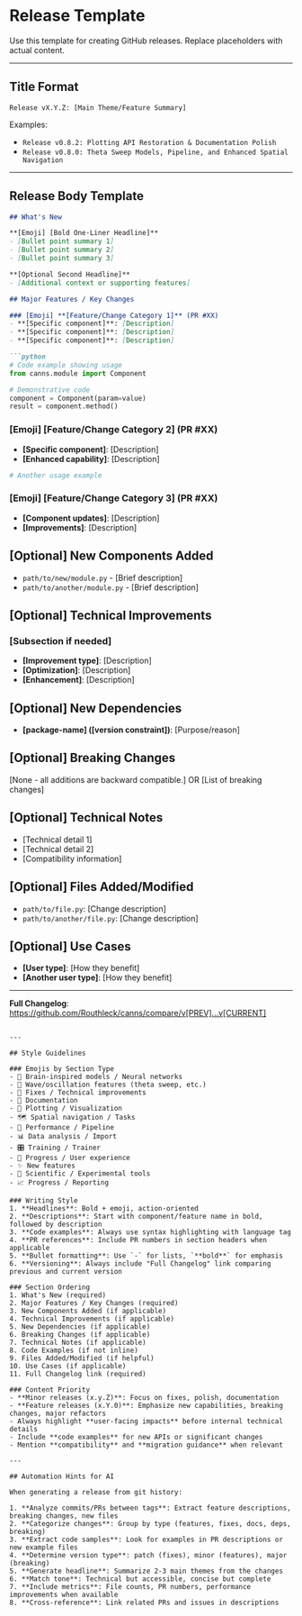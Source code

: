 # Release Template

Use this template for creating GitHub releases. Replace placeholders with actual content.

---

## Title Format
```
Release vX.Y.Z: [Main Theme/Feature Summary]
```

Examples:
- `Release v0.8.2: Plotting API Restoration & Documentation Polish`
- `Release v0.8.0: Theta Sweep Models, Pipeline, and Enhanced Spatial Navigation`

---

## Release Body Template

```markdown
## What's New

**[Emoji] [Bold One-Liner Headline]**
- [Bullet point summary 1]
- [Bullet point summary 2]
- [Bullet point summary 3]

**[Optional Second Headline]**  
- [Additional context or supporting features]

## Major Features / Key Changes

### [Emoji] **[Feature/Change Category 1]** (PR #XX)
- **[Specific component]**: [Description]
- **[Specific component]**: [Description]
- **[Specific component]**: [Description]

```python
# Code example showing usage
from canns.module import Component

# Demonstrative code
component = Component(param=value)
result = component.method()
```

### [Emoji] **[Feature/Change Category 2]** (PR #XX)
- **[Specific component]**: [Description]
- **[Enhanced capability]**: [Description]

```python
# Another usage example
```

### [Emoji] **[Feature/Change Category 3]** (PR #XX)
- **[Component updates]**: [Description]
- **[Improvements]**: [Description]

## [Optional] New Components Added

- `path/to/new/module.py` - [Brief description]
- `path/to/another/module.py` - [Brief description]

## [Optional] Technical Improvements

### [Subsection if needed]
- **[Improvement type]**: [Description]
- **[Optimization]**: [Description]
- **[Enhancement]**: [Description]

## [Optional] New Dependencies
- **[package-name] ([version constraint])**: [Purpose/reason]

## [Optional] Breaking Changes
[None - all additions are backward compatible.] OR [List of breaking changes]

## [Optional] Technical Notes
- [Technical detail 1]
- [Technical detail 2]
- [Compatibility information]

## [Optional] Files Added/Modified
- `path/to/file.py`: [Change description]
- `path/to/another/file.py`: [Change description]

## [Optional] Use Cases
- **[User type]**: [How they benefit]
- **[Another user type]**: [How they benefit]

---

**Full Changelog**: https://github.com/Routhleck/canns/compare/v[PREV]...v[CURRENT]
```

---

## Style Guidelines

### Emojis by Section Type
- 🧠 Brain-inspired models / Neural networks
- 🌊 Wave/oscillation features (theta sweep, etc.)
- 🔧 Fixes / Technical improvements
- 📖 Documentation
- 🎨 Plotting / Visualization
- 🗺️ Spatial navigation / Tasks
- 🚀 Performance / Pipeline
- 📊 Data analysis / Import
- 🎛️ Training / Trainer
- 🎯 Progress / User experience
- ✨ New features
- 🔬 Scientific / Experimental tools
- 📈 Progress / Reporting

### Writing Style
1. **Headlines**: Bold + emoji, action-oriented
2. **Descriptions**: Start with component/feature name in bold, followed by description
3. **Code examples**: Always use syntax highlighting with language tag
4. **PR references**: Include PR numbers in section headers when applicable
5. **Bullet formatting**: Use `-` for lists, `**bold**` for emphasis
6. **Versioning**: Always include "Full Changelog" link comparing previous and current version

### Section Ordering
1. What's New (required)
2. Major Features / Key Changes (required)
3. New Components Added (if applicable)
4. Technical Improvements (if applicable)
5. New Dependencies (if applicable)
6. Breaking Changes (if applicable)
7. Technical Notes (if applicable)
8. Code Examples (if not inline)
9. Files Added/Modified (if helpful)
10. Use Cases (if applicable)
11. Full Changelog link (required)

### Content Priority
- **Minor releases (x.y.Z)**: Focus on fixes, polish, documentation
- **Feature releases (x.Y.0)**: Emphasize new capabilities, breaking changes, major refactors
- Always highlight **user-facing impacts** before internal technical details
- Include **code examples** for new APIs or significant changes
- Mention **compatibility** and **migration guidance** when relevant

---

## Automation Hints for AI

When generating a release from git history:

1. **Analyze commits/PRs between tags**: Extract feature descriptions, breaking changes, new files
2. **Categorize changes**: Group by type (features, fixes, docs, deps, breaking)
3. **Extract code samples**: Look for examples in PR descriptions or new example files
4. **Determine version type**: patch (fixes), minor (features), major (breaking)
5. **Generate headline**: Summarize 2-3 main themes from the changes
6. **Match tone**: Technical but accessible, concise but complete
7. **Include metrics**: File counts, PR numbers, performance improvements when available
8. **Cross-reference**: Link related PRs and issues in descriptions